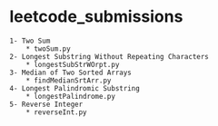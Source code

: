# leetcode_submissions
    1- Two Sum
        * twoSum.py
    2- Longest Substring Without Repeating Characters 
        * longestSubStrWOrpt.py
    3- Median of Two Sorted Arrays
        * findMedianSrtArr.py
    4- Longest Palindromic Substring
        * longestPalindrome.py
    5- Reverse Integer
        * reverseInt.py
